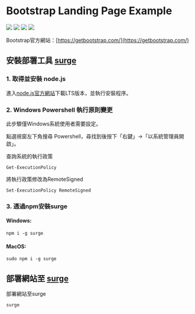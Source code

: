 # Bootstrap Landing Page Example

<img src="https://img.shields.io/badge/HTML5-E34F26?style=for-the-badge&logo=html5&logoColor=white"> <img src="https://img.shields.io/badge/CSS3-1572B6?style=for-the-badge&logo=css3&logoColor=white"> <img src="https://img.shields.io/badge/Bootstrap-563D7C?style=for-the-badge&logo=bootstrap&logoColor=white" /> <img src="https://img.shields.io/badge/jQuery-0769AD?style=for-the-badge&logo=jquery&logoColor=white">

Bootstrap官方網站：[https://getbootstrap.com/](https://getbootstrap.com/)

## 安裝部署工具 [surge](https://surge.sh)

### 1. 取得並安裝 node.js

進入[node.js官方網站](https://nodejs.org/en/)下載LTS版本，並執行安裝程序。

### 2. Windows Powershell 執行原則變更

此步驟僅Windows系統使用者需要設定。

點選視窗左下角搜尋 Powershell，尋找到後按下「右鍵」->「以系統管理員開啟」。

查詢系統的執行政策

```shell
Get-ExecutionPolicy
```

將執行政策修改為RemoteSigned
```shell
Set-ExecutionPolicy RemoteSigned
```

### 3. 透過npm安裝surge

#### Windows:

```shell
npm i -g surge
```

#### MacOS:

```shell
sudo npm i -g surge
```

## 部署網站至 [surge](https://surge.sh)

部署網站至surge

```shell
surge
```
